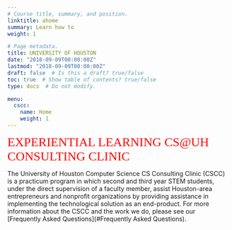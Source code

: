 ```yaml
---
# Course title, summary, and position.
linktitle: ahome
summary: Learn how to
weight: 1

# Page metadata.
title: UNIVERSITY OF HOUSTON
date: "2018-09-09T00:00:00Z"
lastmod: "2018-09-09T00:00:00Z"
draft: false  # Is this a draft? true/false
toc: true  # Show table of contents? true/false
type: docs  # Do not modify.

menu:
  cscc:
    name: Home
    weight: 1
---
```

  
<span style="color: #ff0000; font-family: Babas; font-size: 2em;">EXPERIENTIAL LEARNING CS@UH</span><br>
<span style="color: #ff0000; font-family: Babas; font-size: 2em;">CONSULTING CLINIC</span><br>

The University of Houston Computer Science CS Consulting Clinic (CSCC) is a practicum program in which second and third year STEM students, under the direct supervision of a faculty member, assist Houston-area entrepreneurs and nonprofit organizations by providing assistance in implementing the technological solution as an end-product.
For more information about the CSCC and the work we do, please see our [Frequently Asked Questions](#Frequently Asked Questions).
